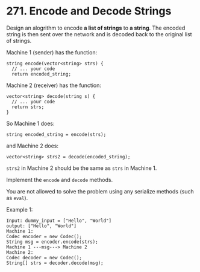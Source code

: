 # 271. Encode and Decode Strings
Design an alogrithm to encode **a list of strings** to **a string**. The encoded string is then sent over the network and is decoded back to the original list of strings.

Machine 1 (sender) has the function:
```
string encode(vector<string> strs) {
  // ... your code
  return encoded_string;
```
Machine 2 (receiver) has the function:
```
vector<string> decode(string s) {
  // ... your code
  return strs;
}
```
So Machine 1 does:
```
string encoded_string = encode(strs);
```
and Machine 2 does:
```
vector<string> strs2 = decode(encoded_string);
```
`strs2` in Machine 2 should be the same as `strs` in Machine 1.

Implement the `encode` and `decode` methods.

You are not allowed to solve the problem using any serialize methods (such as `eval`).

Example 1:
```
Input: dummy_input = ["Hello", "World"]
output: ["Hello", "World"]
Machine 1:
Codec encoder = new Codec();
String msg = encoder.encode(strs);
Machine 1 ---msg---> Machine 2
Machine 2:
Codec decoder = new Codec();
String[] strs = decoder.decode(msg);
```
